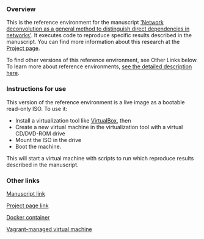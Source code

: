 ### Overview
This is the reference environment for the manuscript ['Network deconvolution as a general method to distinguish direct dependencies in networks'](http://dx.doi.org/10.1038/nbt.2635).  It executes code to reproduce specific results described in the manuscript.   You can find more information about this research at the [Project page](http://project-link.org).  

To find other versions of this reference environment, see Other Links below.  To learn more about reference environments, [see the detailed description here](https://uomsystemsbiology.github.io/reference-environments/).  

### Instructions for use

This version of the reference environment is a live image as a bootable read-only ISO.  To use it:

- Install a virtualization tool like [VirtualBox](https://www.virtualbox.org/), then 
- Create a new virtual machine in the virtualization tool with a virtual CD/DVD-ROM drive
- Mount the ISO in the drive
- Boot the machine.  

This will start a virtual machine with scripts to run which reproduce results described in the manuscript.  

### Other links

[Manuscript link](https://dx.doi.org/10.1038/nbt.2635)

[Project page link](https://compbio.mit.edu/nd/)

[Docker container](https://hub.docker.com/r/uomsystemsbiology/feizi2013network/)

[Vagrant-managed virtual machine](https://github.com/uomsystemsbiology/feizi2013network_reference_environment)

